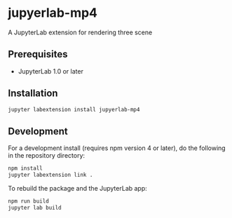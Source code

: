 # jupyerlab-mp4

A JupyterLab extension for rendering three scene

## Prerequisites

* JupyterLab 1.0 or later

## Installation

```bash
jupyter labextension install jupyerlab-mp4
```

## Development

For a development install (requires npm version 4 or later), do the following in the repository directory:

```bash
npm install
jupyter labextension link .
```

To rebuild the package and the JupyterLab app:

```bash
npm run build
jupyter lab build
```

